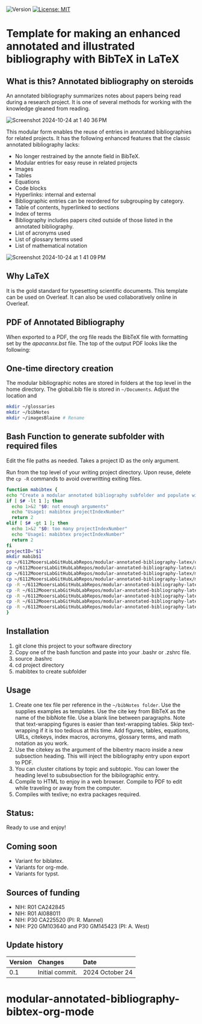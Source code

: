 ![Version](https://img.shields.io/static/v1?label=modular-annotated-bibliography-bibtex-latex&message=0.1&color=brightcolor)
[![License: MIT](https://img.shields.io/badge/License-MIT-blue.svg)](https://opensource.org/licenses/MIT)


# Template for making an enhanced annotated and illustrated bibliography with BibTeX in LaTeX

## What is this? Annotated bibliography on steroids
An annotated bibliography summarizes notes about papers being read during a research project.
It is one of several methods for working with the knowledge gleaned from reading.

![Screenshot 2024-10-24 at 1 40 36 PM](https://github.com/user-attachments/assets/edfd7bd6-85db-40e9-9ad0-53ceb1dc3173)



This modular form enables the reuse of entries in annotated bibliographies for related projects.
It has the following enhanced features that the classic annotated bibliography lacks:

- No longer restrained by the annote field in BibTeX.
- Modular entries for easy reuse in related projects
- Images
- Tables
- Equations
- Code blocks
- Hyperlinks: internal and external
- Bibliographic entries can be reordered for subgrouping by category. 
- Table of contents, hyperlinked to sections
- Index of terms
- Bibliography includes papers cited outside of those listed in the annotated bibliography.
- List of acronyms used
- List of glossary terms used
- List of mathematical notation

![Screenshot 2024-10-24 at 1 41 09 PM](https://github.com/user-attachments/assets/c1fa04fa-7e62-407a-85f3-628f22defc06)


## Why LaTeX

It is the gold standard for typesetting scientific documents.
This template can be used on Overleaf.
It can also be used collaboratively online in Overleaf.


## PDF of Annotated Bibliography
When exported to a PDF, the org file reads the BibTeX file with formatting set by the *apacannx.bst* file. 
The top of the output PDF looks like the following:


## One-time directory creation

The modular bibliographic notes are stored in folders at the top level in the home directory.
The global.bib file is stored in `~/Documents`.
Adjust the location and 

```bash
mkdir ~/glossaries
mkdir ~/bibNotes
mkdir ~/imagesBlaine # Rename 
````

## Bash Function to generate subfolder with required files

Edit the file paths as needed.
Takes a project ID as the only argument.

Run from the top level of your writing project directory.
Upon reuse, delete the `cp -R` commands to avoid overwritting exiting files.


```bash
function mabibtex {
echo "Create a modular annotated bibliography subfolder and populate with required files with project number in the title."
if [ $# -lt 1 ]; then
  echo 1>&2 "$0: not enough arguments"
  echo "Usage1: mabibtex projectIndexNumber"
  return 2
elif [ $# -gt 1 ]; then
  echo 1>&2 "$0: too many projectIndexNumber"
  echo "Usage1: mabibtex projectIndexNumber"
  return 2
fi
projectID="$1"
mkdir mabib$1
cp ~/6112MooersLabGitHubLabRepos/modular-annotated-bibliography-latex/compile.sh ./mabib$1/.
cp ~/6112MooersLabGitHubLabRepos/modular-annotated-bibliography-latex/apacannx.bst ./mabib$1/.
cp ~/6112MooersLabGitHubLabRepos/modular-annotated-bibliography-latex/mab0519.bib ./mabib$1/mab$1.bib
cp ~/6112MooersLabGitHubLabRepos/modular-annotated-bibliography-latex/mab0519.tex ./mabib$1/mab$1.tex
cp -R ~/6112MooersLabGitHubLabRepos/modular-annotated-bibliography-latex/glossaries/glossary.tex ~/glossaries/.
cp -R ~/6112MooersLabGitHubLabRepos/modular-annotated-bibliography-latex/bibNotes ~/glossary/.
cp -R ~/6112MooersLabGitHubLabRepos/modular-annotated-bibliography-latex/notation.tex ~/glossary/.
cp -R ~/6112MooersLabGitHubLabRepos/modular-annotated-bibliography-latex/bibNotes/* ~/bibNotes/.
cp -R ~/6112MooersLabGitHubLabRepos/modular-annotated-bibliography-latex/imagesBlaine/* ~/imagesBlaine/.
}
```


## Installation

1. git clone this project to your software directory
2. Copy one of the bash function and paste into your .bashr or .zshrc file.
3. source .bashrc
4. cd project directory
3. mabibtex <projectID> to create subfolder 


## Usage

1. Create one tex file per reference in the `~/bibNotes folder`. Use the supplies examples as templates. Use the cite key from BibTeX as the name of the bibNote file. Use a blank line between paragraphs. Note that text-wrapping figures is easier than text-wrapping tables. Skip text-wrapping if it is too tedious at this time. Add figures, tables, equations, URLs, citekeys, index macros, acronyms, glossary terms, and math notation as you work.
2. Use the citekey as the argument of the bibentry macro inside a new subsection heading. This will inject the bibliography entry upon export to PDF.
3. You can cluster citations by topic and subtopic. You can lower the heading level to subsubsection for the bibilographic entry.
4. Compile to HTML to enjoy in a web browser. Compile to PDF to edit while traveling or away from the computer.
5. Compiles with texlive; no extra packages required.

## Status: 
Ready to use and enjoy!

## Coming soon

- Variant for biblatex.
- Variants for org-mde.
- Variants for typst.

## Sources of funding

- NIH: R01 CA242845
- NIH: R01 AI088011
- NIH: P30 CA225520 (PI: R. Mannel)
- NIH: P20 GM103640 and P30 GM145423 (PI: A. West)

## Update history

| Version           |  Changes                                                                                                            | Date                      |
|:------------------|:--------------------------------------------------------------------------------------------------------------------|:--------------------------| 
| 0.1               | Initial commit.                                                                                                     | 2024  October 24          |

# modular-annotated-bibliography-bibtex-org-mode
